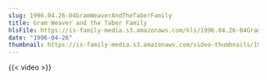 ```yaml
---
slug: 1996.04.26-04GramWeaverAndTheTaberFamily
title: Gram Weaver and the Taber Family
hlsFile: https://is-family-media.s3.amazonaws.com/hls/1996.04.26-04GramWeaverAndTheTaberFamily/1996.04.26-04GramWeaverAndTheTaberFamily.m3u8
date: "1996-04-26"
thumbnail: https://is-family-media.s3.amazonaws.com/video-thumbnails/1996.04.26-04GramWeaverAndTheTaberFamily.png
---
```

{{< video >}}
